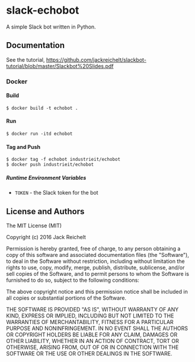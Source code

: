 # slack-echobot

A simple Slack bot written in Python.

## Documentation

See the tutorial, https://github.com/jackreichelt/slackbot-tutorial/blob/master/Slackbot%20Slides.pdf

### Docker

#### Build

    $ docker build -t echobot .

#### Run

    $ docker run -itd echobot

#### Tag and Push

    $ docker tag -f echobot industrieit/echobot
    $ docker push industrieit/echobot

##### Runtime Environment Variables

- `TOKEN` - the Slack token for the bot

License and Authors
-------------------

The MIT License (MIT)

Copyright (c) 2016 Jack Reichelt

Permission is hereby granted, free of charge, to any person obtaining a copy
of this software and associated documentation files (the "Software"), to deal
in the Software without restriction, including without limitation the rights
to use, copy, modify, merge, publish, distribute, sublicense, and/or sell
copies of the Software, and to permit persons to whom the Software is
furnished to do so, subject to the following conditions:

The above copyright notice and this permission notice shall be included in all
copies or substantial portions of the Software.

THE SOFTWARE IS PROVIDED "AS IS", WITHOUT WARRANTY OF ANY KIND, EXPRESS OR
IMPLIED, INCLUDING BUT NOT LIMITED TO THE WARRANTIES OF MERCHANTABILITY,
FITNESS FOR A PARTICULAR PURPOSE AND NONINFRINGEMENT. IN NO EVENT SHALL THE
AUTHORS OR COPYRIGHT HOLDERS BE LIABLE FOR ANY CLAIM, DAMAGES OR OTHER
LIABILITY, WHETHER IN AN ACTION OF CONTRACT, TORT OR OTHERWISE, ARISING FROM,
OUT OF OR IN CONNECTION WITH THE SOFTWARE OR THE USE OR OTHER DEALINGS IN THE
SOFTWARE.

